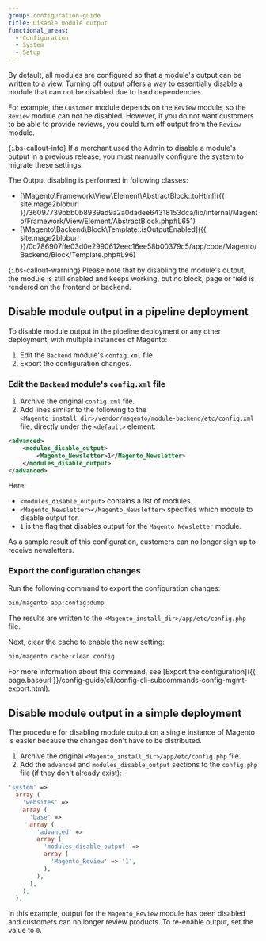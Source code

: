 ```yaml
---
group: configuration-guide
title: Disable module output
functional_areas:
  - Configuration
  - System
  - Setup
---
```


By default, all modules are configured so that a module's output can be written to a view. Turning off output offers a way to essentially disable a module that can not be disabled due to hard dependencies.

For example, the `Customer` module depends on the `Review` module, so the `Review` module can not be disabled.
However, if you do not want customers to be able to provide reviews, you could turn off output from the `Review` module.

{:.bs-callout-info}
If a merchant used the Admin to disable a module's output in a previous release, you must manually configure the system to migrate these settings.

The Output disabling is performed in following classes:

-  [\Magento\Framework\View\Element\AbstractBlock::toHtml]({{ site.mage2bloburl }}/36097739bbb0b8939ad9a2a0dadee64318153dca/lib/internal/Magento/Framework/View/Element/AbstractBlock.php#L651)
-  [\Magento\Backend\Block\Template::isOutputEnabled]({{ site.mage2bloburl }}/0c786907ffe03d0e2990612eec16ee58b00379c5/app/code/Magento/Backend/Block/Template.php#L96)

{:.bs-callout-warning}
Please note that by disabling the module's output, the module is still enabled and keeps working, but no block, page or field is rendered on the frontend or backend.

## Disable module output in a pipeline deployment

To disable module output in the pipeline deployment or any other deployment, with multiple instances of Magento:

1. Edit the `Backend` module's `config.xml` file.
1. Export the configuration changes.

### Edit the `Backend` module's `config.xml` file

1. Archive the original `config.xml` file.
1. Add lines similar to the following to the `<Magento_install_dir>/vendor/magento/module-backend/etc/config.xml` file, directly under the `<default>` element:

```xml
<advanced>
    <modules_disable_output>
        <Magento_Newsletter>1</Magento_Newsletter>
    </modules_disable_output>
</advanced>
```

Here:

-  `<modules_disable_output>` contains a list of modules.
-  `<Magento_Newsletter></Magento_Newsletter>` specifies which module to disable output for.
-  `1` is the flag that disables output for the `Magento_Newsletter` module.

As a sample result of this configuration, customers can no longer sign up to receive newsletters.

### Export the configuration changes

Run the following command to export the configuration changes:

```bash
bin/magento app:config:dump
```

The results are written to the `<Magento_install_dir>/app/etc/config.php` file.

Next, clear the cache to enable the new setting:

```bash
bin/magento cache:clean config
```

For more information about this command, see [Export the configuration]({{ page.baseurl }}/config-guide/cli/config-cli-subcommands-config-mgmt-export.html).

## Disable module output in a simple deployment

The procedure for disabling module output on a single instance of Magento is easier because the changes don't have to be distributed.

1. Archive the original `<Magento_install_dir>/app/etc/config.php` file.
1. Add the `advanced` and `modules_disable_output` sections to the `config.php` file (if they don't already exist):

```php
'system' =>
  array (
    'websites' =>
    array (
      'base' =>
      array (
        'advanced' =>
        array (
          'modules_disable_output' =>
          array (
            'Magento_Review' => '1',
          ),
        ),
      ),
    ),
  ),
```

In this example, output for the `Magento_Review` module has been disabled and customers can no longer review products.
To re-enable output, set the value to `0`.